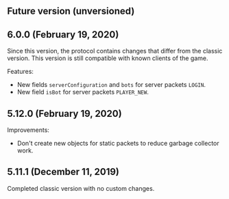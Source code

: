 ## Future version (unversioned)

## 6.0.0 (February 19, 2020)

Since this version, the protocol contains changes that differ from the classic version. This version is still compatible with known clients of the game.

Features:

- New fields `serverConfiguration` and `bots` for server packets `LOGIN`.
- New field `isBot` for server packets `PLAYER_NEW`.

## 5.12.0 (February 19, 2020)

Improvements:

- Don't create new objects for static packets to reduce garbage collector work.

## 5.11.1 (December 11, 2019)

Completed classic version with no custom changes.
